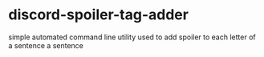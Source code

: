 # discord-spoiler-tag-adder
simple automated command line utility used to add spoiler to each letter of a sentence a sentence
